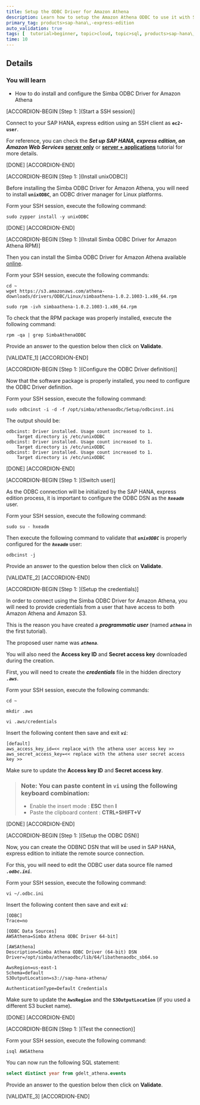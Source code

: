 ```yaml
---
title: Setup the ODBC Driver for Amazon Athena
description: Learn how to setup the Amazon Athena ODBC to use it with SAP HANA, express edition
primary_tag: products>sap-hana\,-express-edition
auto_validation: true
tags: [  tutorial>beginner, topic>cloud, topic>sql, products>sap-hana\,-express-edition ]
time: 10
---
```



## Details
### You will learn  
  - How to do install and configure the Simba ODBC Driver for Amazon Athena

[ACCORDION-BEGIN [Step 1: ](Start a SSH session)]

Connect to your SAP HANA, express edition using an SSH client as **`ec2-user`**.

For reference, you can check the ***Set up SAP HANA, express edition, on Amazon Web Services*** **<a href="https://www.sap.com/developer/tutorials/hxe-aws-setup.html" target="&#95;blank">server only</a>** or **<a href="https://www.sap.com/developer/tutorials/hxe-xsa-aws-setup.html" target="&#95;blank">server + applications</a>** tutorial for more details.

[DONE]
[ACCORDION-END]

[ACCORDION-BEGIN [Step 1: ](Install unixODBC)]

Before installing the Simba ODBC Driver for Amazon Athena, you will need to install **`unixODBC`**, an ODBC driver manager for Linux platforms.

Form your SSH session, execute the following command:

```shell
sudo zypper install -y unixODBC
```

[DONE]
[ACCORDION-END]

[ACCORDION-BEGIN [Step 1: ](Install Simba ODBC Driver for Amazon Athena RPM)]

Then you can install the Simba ODBC Driver for Amazon Athena available <a href="https://docs.aws.amazon.com/athena/latest/ug/connect-with-odbc.html" target="&#95;blank">online</a>.

Form your SSH session, execute the following commands:

```shell
cd ~
wget https://s3.amazonaws.com/athena-downloads/drivers/ODBC/Linux/simbaathena-1.0.2.1003-1.x86_64.rpm

sudo rpm -ivh simbaathena-1.0.2.1003-1.x86_64.rpm
```

To check that the RPM package was properly installed, execute the following command:

```shell
rpm -qa | grep SimbaAthenaODBC
```

Provide an answer to the question below then click on **Validate**.

[VALIDATE_1]
[ACCORDION-END]

[ACCORDION-BEGIN [Step 1: ](Configure the ODBC Driver definition)]

Now that the software package is properly installed, you need to configure the ODBC Driver definition.

Form your SSH session, execute the following command:

```shell
sudo odbcinst -i -d -f /opt/simba/athenaodbc/Setup/odbcinst.ini
```

The output should be:

```
odbcinst: Driver installed. Usage count increased to 1.
    Target directory is /etc/unixODBC
odbcinst: Driver installed. Usage count increased to 1.
    Target directory is /etc/unixODBC
odbcinst: Driver installed. Usage count increased to 1.
    Target directory is /etc/unixODBC
```

[DONE]
[ACCORDION-END]

[ACCORDION-BEGIN [Step 1: ](Switch user)]

As the ODBC connection will be initialized by the SAP HANA, express edition process, it is important to configure the ODBC DSN as the ***`hxeadm`*** user.

Form your SSH session, execute the following command:

```shell
sudo su - hxeadm
```

Then execute the following command to validate that ***`unixODBC`*** is properly configured for the ***`hxeadm`*** user:

```shell
odbcinst -j
```

Provide an answer to the question below then click on **Validate**.

[VALIDATE_2]
[ACCORDION-END]

[ACCORDION-BEGIN [Step 1: ](Setup the credentials)]

In order to connect using the Simba ODBC Driver for Amazon Athena, you will need to provide credentials from a user that have access to both Amazon Athena and Amazon S3.

This is the reason you have created a ***programmatic user*** (named ***`athena`*** in the first tutorial).

The proposed user name was ***`athena`***.

You will also need the **Access key ID** and **Secret access key** downloaded during the creation.

First, you will need to create the ***credentials*** file in the hidden directory ***`.aws`***.

Form your SSH session, execute the following commands:

```shell
cd ~

mkdir .aws

vi .aws/credentials
```

Insert the following content then save and exit ***`vi`***:

```property
[default]
aws_access_key_id=<< replace with the athena user access key >>
aws_secret_access_key=<< replace with the athena user secret access key >>
```

Make sure to update the **Access key ID** and **Secret access key**.

> ### **Note**: You can paste content in **`vi`** using the following keyboard combination:
> - Enable the insert mode : **ESC** then **I**
> - Paste the clipboard content : **CTRL+SHIFT+V**

[DONE]
[ACCORDION-END]

[ACCORDION-BEGIN [Step 1: ](Setup the ODBC DSN)]

Now, you can create the ODBNC DSN that will be used in SAP HANA, express edition to initiate the remote source connection.

For this, you will need to edit the ODBC user data source file named ***`.odbc.ini`***.

Form your SSH session, execute the following command:

```shell
vi ~/.odbc.ini
```
Insert the following content then save and exit ***`vi`***:

```property
[ODBC]
Trace=no

[ODBC Data Sources]
AWSAthena=Simba Athena ODBC Driver 64-bit]

[AWSAthena]
Description=Simba Athena ODBC Driver (64-bit) DSN
Driver=/opt/simba/athenaodbc/lib/64/libathenaodbc_sb64.so

AwsRegion=us-east-1
Schema=default
S3OutputLocation=s3://sap-hana-athena/

AuthenticationType=Default Credentials
```

Make sure to update the **`AwsRegion`** and the **`S3OutputLocation`** (if you used a different S3 bucket name).

[DONE]
[ACCORDION-END]

[ACCORDION-BEGIN [Step 1: ](Test the connection)]

Form your SSH session, execute the following command:

```shell
isql AWSAthena
```

You can now run the following SQL statement:

```sql
select distinct year from gdelt_athena.events
```
Provide an answer to the question below then click on **Validate**.

[VALIDATE_3]
[ACCORDION-END]
